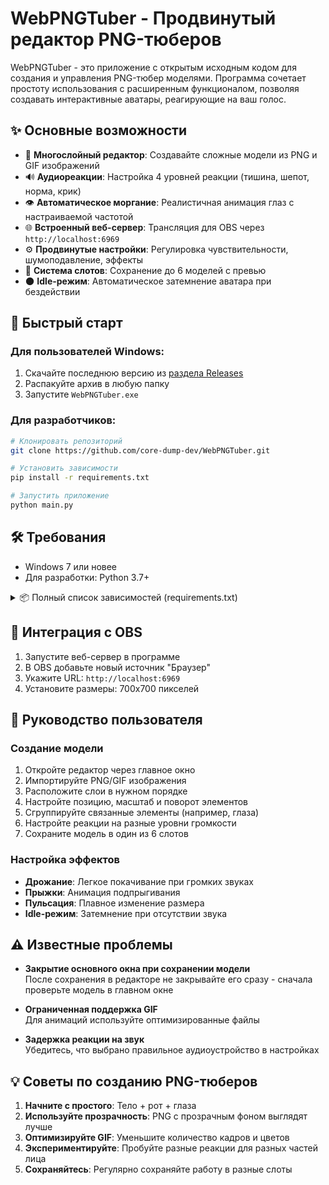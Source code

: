# WebPNGTuber - Продвинутый редактор PNG-тюберов

WebPNGTuber - это приложение с открытым исходным кодом для создания и управления PNG-тюбер моделями. Программа сочетает простоту использования с расширенным функционалом, позволяя создавать интерактивные аватары, реагирующие на ваш голос.

## ✨ Основные возможности

- 🎨 **Многослойный редактор**: Создавайте сложные модели из PNG и GIF изображений
- 🔊 **Аудиореакции**: Настройка 4 уровней реакции (тишина, шепот, норма, крик)
- 👁️ **Автоматическое моргание**: Реалистичная анимация глаз с настраиваемой частотой
- 🌐 **Встроенный веб-сервер**: Трансляция для OBS через `http://localhost:6969`
- ⚙️ **Продвинутые настройки**: Регулировка чувствительности, шумоподавление, эффекты
- 💾 **Система слотов**: Сохранение до 6 моделей с превью
- 🌑 **Idle-режим**: Автоматическое затемнение аватара при бездействии

## 🚀 Быстрый старт

### Для пользователей Windows:
1. Скачайте последнюю версию из [раздела Releases](https://github.com/core-dump-dev/WebPNGTuber/releases)
2. Распакуйте архив в любую папку
3. Запустите `WebPNGTuber.exe`

### Для разработчиков:
```bash
# Клонировать репозиторий
git clone https://github.com/core-dump-dev/WebPNGTuber.git

# Установить зависимости
pip install -r requirements.txt

# Запустить приложение
python main.py
```

## 🛠 Требования
- Windows 7 или новее
- Для разработки: Python 3.7+

<details>
<summary>📦 Полный список зависимостей (requirements.txt)</summary>

```txt
Pillow==10.3.0
numpy==1.26.4
sounddevice==0.4.6
Flask==3.0.3
requests==2.31.0
```
</details>

## 🎥 Интеграция с OBS
1. Запустите веб-сервер в программе
2. В OBS добавьте новый источник "Браузер"
3. Укажите URL: `http://localhost:6969`
4. Установите размеры: 700x700 пикселей

## 🧩 Руководство пользователя

### Создание модели
1. Откройте редактор через главное окно
2. Импортируйте PNG/GIF изображения
3. Расположите слои в нужном порядке
4. Настройте позицию, масштаб и поворот элементов
5. Сгруппируйте связанные элементы (например, глаза)
6. Настройте реакции на разные уровни громкости
7. Сохраните модель в один из 6 слотов

### Настройка эффектов
- **Дрожание**: Легкое покачивание при громких звуках
- **Прыжки**: Анимация подпрыгивания
- **Пульсация**: Плавное изменение размера
- **Idle-режим**: Затемнение при отсутствии звука

## ⚠️ Известные проблемы

- **Закрытие основного окна при сохранении модели**  
  После сохранения в редакторе не закрывайте его сразу - сначала проверьте модель в главном окне
  
- **Ограниченная поддержка GIF**  
  Для анимаций используйте оптимизированные файлы
  
- **Задержка реакции на звук**  
  Убедитесь, что выбрано правильное аудиоустройство в настройках

## 💡 Советы по созданию PNG-тюберов

1. **Начните с простого**: Тело + рот + глаза
2. **Используйте прозрачность**: PNG с прозрачным фоном выглядят лучше
3. **Оптимизируйте GIF**: Уменьшите количество кадров и цветов
4. **Экспериментируйте**: Пробуйте разные реакции для разных частей лица
5. **Сохраняйтесь**: Регулярно сохраняйте работу в разные слоты
